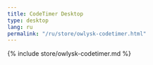 ```yaml
---
title: CodeTimer Desktop
type: desktop
lang: ru
permalink: "/ru/store/owlysk-codetimer.html"
---
```


{% include store/owlysk-codetimer.md %}
 
